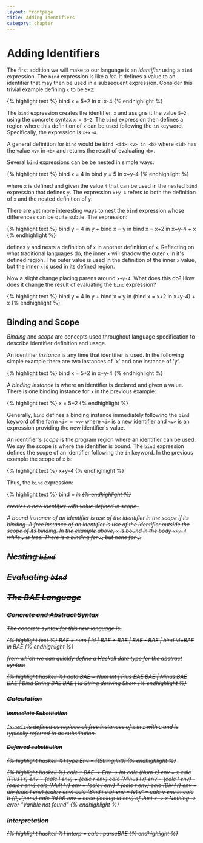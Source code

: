 ```yaml
---
layout: frontpage
title: Adding Identifiers
category: chapter
---
```


# Adding Identifiers

The first addition we will make to our language is an _identifier_ using a `bind` expression.  The `bind` expression is like a _let_.  It defines a value to an identifier that may then be used in a subsequent expression.  Consider this trivial example defining `x` to be `5+2`:

{% highlight text %}
bind x = 5+2 in
  x+x-4
{% endhighlight %}

The `bind` expression creates the identifier, `x` and assigns it the value `5+2` using the concrete syntax `x = 5+2`.  The `bind` expression then defines a region where this definition of `x` can be used following the `in` keyword.  Specifically, the expression is `x+x-4`.

A general definition for `bind` would be `bind <id>:<v> in <b>` where `<id>` has the value `<v>` in `<b>` and returns the result of evaluating `<b>`.

Several `bind` expressions can be be nested in simple ways:

{% highlight text %}
bind x = 4 in
  bind y = 5 in
    x+y-4
{% endhighlight %}

where `x` is defined and given the value `4` that can be used in the nested `bind` expression that defines `y`.  The expression `x+y-4` refers to both the definition of `x` and the nested definition of `y`.

There are yet more interesting ways to nest the `bind` expression whose differences can be quite subtle.  The expression:

{% highlight text %}
bind y = 4 in
  y + bind x = y in
        bind x = x+2 in
          x+y-4
      + x
{% endhighlight %}

defines `y` and nests a definition of `x` in another definition of `x`. Reflecting on what traditional languages do, the inner `x` will shadow the outer `x` in it's defined region.  The outer value is used in the definition of the inner `x` value, but the inner `x` is used in its defined region.

Now a slight change placing parens around `x+y-4`.  What does this do?  How does it change the result of evaluating the `bind` expression?

{% highlight text %}
bind y = 4 in
  y + bind x = y in
        (bind x = x+2 in
          x+y-4)
      + x
{% endhighlight %}

## Binding and Scope

_Binding_ and _scope_ are concepts used throughout language specification to describe identifier definition and usage.

An identifier _instance_ is any time that identifier is used.  In the following simple example there are two instances of 'x' and one instance of 'y'.

{% highlight text %}
bind x = 5+2 in
  x+y-4
{% endhighlight %}

A _binding instance_ is where an identifier is declared and given a value.  There is one binding instance for `x` in the previous example:

{% highlight text %}
  x = 5+2
{% endhighlight %}

Generally, `bind` defines a binding instance immediately following the `bind` keyword of the form `<i> = <v>` where `<i>` is a new identifier and `<v>` is an expression providing the new identifier's value.

An identifier's _scope_ is the program region where an identifier can be used.  We say the scope is where the identifier is bound.  The `bind` expression defines the scope of an identifier following the `in` keyword.  In the previous example the scope of `x` is:

{% highlight text %}
  x+y-4
{% endhighlight %}

Thus, the `bind` expression:

{% highlight text %}
	bind <i> = <v> in <s>
{% endhighlight %}

creates a new identifier <i> with value <v> defined in scope <s>.

A _bound instance_ of an identifier is use of the identifier in the scope if its binding.  A _free instance_ of an identifier is use of the identifier outside the scope of its binding.  In the example above, `x` is bound in the body `x+y-4` while `y` is free.  There is a binding for `x`, but none for `y`.

## Nesting `bind`


## Evaluating `bind`

## The BAE Language

### Concrete and Abstract Syntax

The concrete syntax for this new language is:

{% highlight text %}
BAE = num | id | BAE + BAE | BAE - BAE | bind id=BAE in BAE
{% endhighlight %}

from which we can quickly define a Haskell data type for the abstract syntax:

{% highlight haskell %}
data BAE = Num Int
         | Plus BAE BAE
         | Minus BAE BAE
         | Bind String BAE BAE
         | Id String
           deriving Show
{% endhighlight %}

### Calculation

#### Immediate Substitution

`[x->v]s` is defined as _replace all free instances of `x` in `s` with `v`_ and is typically referred to as _substitution_.

#### Deferred substitution

{% highlight haskell %}
type Env = [(String,Int)]
{% endhighlight %}

{% highlight haskell %}
calc :: BAE -> Env -> Int
calc (Num x) env = x
calc (Plus l r) env = (calc l env) + (calc r env)
calc (Minus l r) env = (calc l env) - (calc r env)
calc (Mult l r) env = (calc l env) * (calc r env)
calc (Div l r) env = div (calc l env) (calc r env)
calc (Bind i v b) env =
  let v' = calc v env in
    calc b ((i,v'):env)
calc (Id id) env = case (lookup id env) of
                     Just x -> x
                     Nothing -> error "Varible not found"
{% endhighlight %}

### Interpretation
                     
{% highlight haskell %}
interp = calc . parseBAE
{% endhighlight %}
